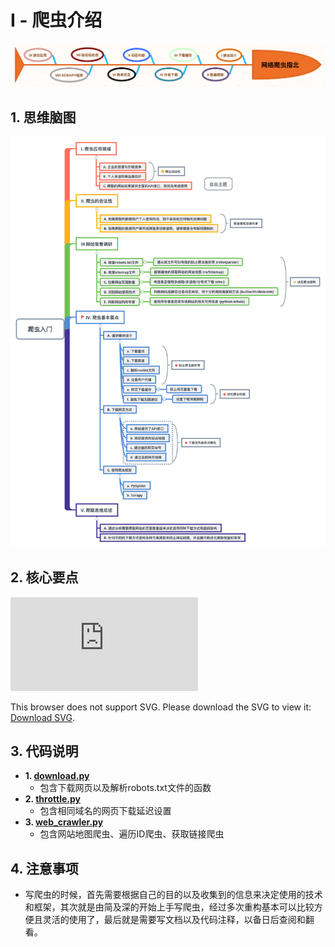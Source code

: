 # I - 爬虫介绍

<p align=center>
  <a href="https://github.com/EscapeLife/DotFiles.git">
    <img src="https://github.com/EscapeLife/web-crawler-guide/blob/master/images/%E7%BD%91%E7%BB%9C%E7%88%AC%E8%99%AB%E6%8C%87%E5%8C%97.png" >
  </a>
</p>


## 1. 思维脑图

<p align=center>
  <a href="https://github.com/EscapeLife/DotFiles.git">
    <img src="https://github.com/EscapeLife/web-crawler-guide/blob/master/images/%E7%88%AC%E8%99%AB%E5%85%A5%E9%97%A8-1.png" >
  </a>
</p>


## 2. 核心要点

<object data="https://github.com/EscapeLife/web-crawler-guide/blob/master/images/%E7%88%AC%E8%99%AB%E5%85%A5%E9%97%A8-2.pdf" width="700px" height="700px">
    <embed src="https://github.com/EscapeLife/web-crawler-guide/blob/master/images/%E7%88%AC%E8%99%AB%E5%85%A5%E9%97%A8-2.pdf">
        <p>This browser does not support SVG. Please download the SVG to view it: <a href="https://github.com/EscapeLife/web-crawler-guide/blob/master/images/%E7%88%AC%E8%99%AB%E5%85%A5%E9%97%A8-2.svg">Download SVG</a>.</p>
    </embed>
</object>


## 3. 代码说明

- **1. [download.py](https://github.com/EscapeLife/web-crawler-guide/blob/master/content/chp1/download.py)**
  - 包含下载网页以及解析robots.txt文件的函数
- **2. [throttle.py](https://github.com/EscapeLife/web-crawler-guide/blob/master/content/chp1/throttle.py)**
  - 包含相同域名的网页下载延迟设置
- **3. [web_crawler.py](https://github.com/EscapeLife/web-crawler-guide/blob/master/content/chp1/web_crawler.py)**
  - 包含网站地图爬虫、遍历ID爬虫、获取链接爬虫


## 4. 注意事项

- 写爬虫的时候，首先需要根据自己的目的以及收集到的信息来决定使用的技术和框架，其次就是由简及深的开始上手写爬虫，经过多次重构基本可以比较方便且灵活的使用了，最后就是需要写文档以及代码注释，以备日后查阅和翻看。
